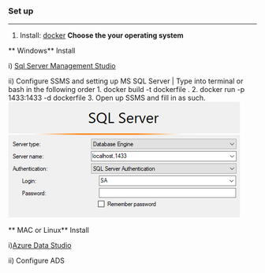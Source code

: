 ### Set up 
---

1. Install: [docker](https://docs.docker.com/engine/install/) **Choose the your operating system** 

** Windows**
Install

   i) [Sql Server Management Studio](https://docs.microsoft.com/en-us/sql/ssms/download-sql-server-management-studio-ssms?view=sql-server-ver15)
    
   ii) Configure SSMS and setting up MS SQL Server | Type into terminal or bash in the following order
        1. docker build -t dockerfile .
        2. docker run -p 1433:1433 -d dockerfile
        3. Open up SSMS and fill in as such. 
         ![](https://github.com/Juan-Zambrano/MSSQL_Example/blob/master/Lesson/Introduction/Resource/image.png)
            
    
    

** MAC or Linux**
Install

   i)[Azure Data Studio](https://docs.microsoft.com/en-us/sql/azure-data-studio/download-azure-data-studio?view=sql-server-ver15#get-azure-data-studio-for-macos)

   ii) Configure ADS
        

